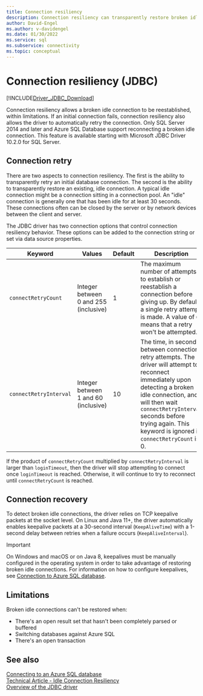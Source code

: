 ```yaml
---
title: Connection resiliency
description: Connection resiliency can transparently restore broken idle connections. This feature improves application behavior when the server closes idle connections.
author: David-Engel
ms.author: v-davidengel
ms.date: 01/30/2022
ms.service: sql
ms.subservice: connectivity
ms.topic: conceptual
---
```

# Connection resiliency (JDBC)

[!INCLUDE[Driver_JDBC_Download](../../includes/driver_jdbc_download.md)]

Connection resiliency allows a broken idle connection to be reestablished, within limitations. If an initial connection fails, connection resiliency also allows the driver to automatically retry the connection. Only SQL Server 2014 and later and Azure SQL Database support reconnecting a broken idle connection. This feature is available starting with Microsoft JDBC Driver 10.2.0 for SQL Server.

## Connection retry

There are two aspects to connection resiliency. The first is the ability to transparently retry an initial database connection. The second is the ability to transparently restore an existing, idle connection. A typical idle connection might be a connection sitting in a connection pool. An "idle" connection is generally one that has been idle for at least 30 seconds. These connections often can be closed by the server or by network devices between the client and server.

The JDBC driver has two connection options that control connection resiliency behavior. These options can be added to the connection string or set via data source properties.

| Keyword | Values | Default | Description |
|--|--|--|--|
| `connectRetryCount` | Integer between 0 and 255 (inclusive) | 1 | The maximum number of attempts to establish or reestablish a connection before giving up. By default, a single retry attempt is made. A value of `0` means that a retry won't be attempted. |
| `connectRetryInterval` | Integer between 1 and 60 (inclusive) | 10 | The time, in seconds, between connection retry attempts. The driver will attempt to reconnect immediately upon detecting a broken idle connection, and will then wait `connectRetryInterval` seconds before trying again. This keyword is ignored if `connectRetryCount` is 0. |

If the product of `connectRetryCount` multiplied by `connectRetryInterval` is larger than `loginTimeout`, then the driver will stop attempting to connect once `loginTimeout` is reached. Otherwise, it will continue to try to reconnect until `connectRetryCount` is reached.

## Connection recovery

To detect broken idle connections, the driver relies on TCP keepalive packets at the socket level. On Linux and Java 11+, the driver automatically enables keepalive packets at a 30-second interval (`KeepAliveTime`) with a 1-second delay between retries when a failure occurs (`KeepAliveInterval`).

> [!IMPORTANT]
> On Windows and macOS or on Java 8, keepalives must be manually configured in the operating system in order to take advantage of restoring broken idle connections. For information on how to configure keepalives, see [Connection to Azure SQL database](connecting-to-an-azure-sql-database.md#connections-dropped).

## Limitations

Broken idle connections can't be restored when:

- There's an open result set that hasn't been completely parsed or buffered
- Switching databases against Azure SQL
- There's an open transaction

## See also

[Connecting to an Azure SQL database](connecting-to-an-azure-sql-database.md)  
[Technical Article - Idle Connection Resiliency](https://download.microsoft.com/download/D/2/0/D20E1C5F-72EA-4505-9F26-FEF9550EFD44/Idle%20Connection%20Resiliency.docx)  
[Overview of the JDBC driver](overview-of-the-jdbc-driver.md)  
